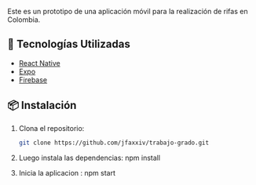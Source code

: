 Este es un prototipo de una aplicación móvil para la realización de rifas en Colombia.

## 🚀 Tecnologías Utilizadas

- [React Native](https://reactnative.dev/)
- [Expo](https://expo.dev/)
- [Firebase](https://firebase.google.com/)

## 📦 Instalación

1. Clona el repositorio:

   ```bash
   git clone https://github.com/jfaxxiv/trabajo-grado.git
2. Luego instala las dependencias: npm install
3. Inicia la aplicacion : npm start
